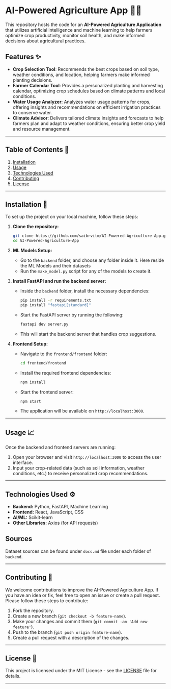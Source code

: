 # AI-Powered Agriculture App 🌾🤖

This repository hosts the code for an **AI-Powered Agriculture Application** that utilizes artificial intelligence and machine learning to help farmers optimize crop productivity, monitor soil health, and make informed decisions about agricultural practices.

## Features ✨
- **Crop Selection Tool**: Recommends the best crops based on soil type, weather conditions, and location, helping farmers make informed planting decisions.
- **Farmer Calendar Tool**: Provides a personalized planting and harvesting calendar, optimizing crop schedules based on climate patterns and local conditions.
- **Water Usage Analyzer**: Analyzes water usage patterns for crops, offering insights and recommendations on efficient irrigation practices to conserve water.
- **Climate Advisor**: Delivers tailored climate insights and forecasts to help farmers plan and adapt to weather conditions, ensuring better crop yield and resource management.

---

## Table of Contents 📖
1. [Installation](#installation)
2. [Usage](#usage)
3. [Technologies Used](#technologies-used)
4. [Contributing](#contributing)
5. [License](#license)

---

## Installation 🔧

To set up the project on your local machine, follow these steps:

1. **Clone the repository:**
   ```bash
   git clone https://github.com/saibrvitm/AI-Powered-Agriculture-App.git
   cd AI-Powered-Agriculture-App
   ```

2. **ML Models Setup:**
   - Go to the `backend` folder, and choose any folder inside it. Here reside the ML Models and their datasets
   - Run the `make_model.py` script for any of the models to create it.

3. **Install FastAPI and run the backend server:**
   - Inside the `backend` folder, install the necessary dependencies:
     ```bash
     pip install -r requirements.txt
     pip install "fastapi[standard]"
     ```
   - Start the FastAPI server by running the following:
     ```bash
     fastapi dev server.py
     ```
   - This will start the backend server that handles crop suggestions.

4. **Frontend Setup:**
   - Navigate to the `frontend/frontend` folder:
     ```bash
     cd frontend/frontend
     ```
   - Install the required frontend dependencies:
     ```bash
     npm install
     ```
   - Start the frontend server:
     ```bash
     npm start
     ```
   - The application will be available on `http://localhost:3000`.

---

## Usage 📈

Once the backend and frontend servers are running:

1. Open your browser and visit `http://localhost:3000` to access the user interface.
2. Input your crop-related data (such as soil information, weather conditions, etc.) to receive personalized crop recommendations.

---

## Technologies Used ⚙️

- **Backend:** Python, FastAPI, Machine Learning
- **Frontend:** React, JavaScript, CSS
- **AI/ML:** Scikit-learn
- **Other Libraries:** Axios (for API requests)

## Sources

Dataset sources can be found under `docs.md` file under each folder of `backend`.

---

## Contributing 🤝

We welcome contributions to improve the AI-Powered Agriculture App. If you have an idea or fix, feel free to open an issue or create a pull request. Please follow these steps to contribute:

1. Fork the repository.
2. Create a new branch (`git checkout -b feature-name`).
3. Make your changes and commit them (`git commit -am 'Add new feature'`).
4. Push to the branch (`git push origin feature-name`).
5. Create a pull request with a description of the changes.

---

## License 📜

This project is licensed under the MIT License - see the [LICENSE](LICENSE) file for details.

---